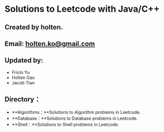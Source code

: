 # Solutions to Leetcode with Java/C++

## Created by holten.
## Email: holten.ko@gmail.com

## Updated by:
- Fricin Yu
- Holten Gao
- Jacob Tian

## Directory：
- **Algorithms：**Solutions  to Algorithm problems in Leetcode. 
- **Database：**Solutions  to Database problems in Leetcode. 
- **Shell：**Solutions  to Shell problems in Leetcode. 